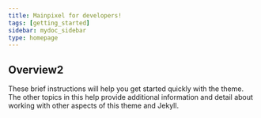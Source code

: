 ```yaml
---
title: Mainpixel for developers!
tags: [getting_started]
sidebar: mydoc_sidebar
type: homepage
---
```


## Overview2 

These brief instructions will help you get started quickly with the theme. The other topics in this help provide additional information and detail about working with other aspects of this theme and Jekyll.

